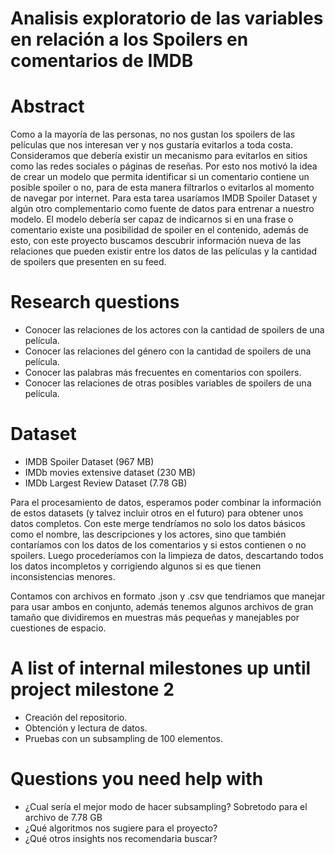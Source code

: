 # Analisis exploratorio de las variables en relación a los Spoilers en comentarios de IMDB

# Abstract
Como a la mayoría de las personas, no nos gustan los spoilers de las películas que nos interesan ver y nos gustaría evitarlos a toda costa. Consideramos que debería existir un mecanismo para evitarlos en sitios como las redes sociales o páginas de reseñas. Por esto nos motivó la idea de crear un modelo que permita identificar si un comentario contiene un posible spoiler o no, para de esta manera filtrarlos o evitarlos al momento de navegar por internet. Para esta tarea usaríamos IMDB Spoiler Dataset y algún otro complementario como fuente de datos para entrenar a nuestro modelo. El modelo debería ser capaz de indicarnos si en una frase o comentario existe una posibilidad de spoiler en el contenido, además de esto, con este proyecto buscamos descubrir información nueva de las relaciones que pueden existir entre los datos de las películas y la cantidad de spoilers que presenten en su feed.

# Research questions
- Conocer las relaciones de los actores con la cantidad de spoilers de una película.
- Conocer las relaciones del género con la cantidad de spoilers de una película.
- Conocer las palabras más frecuentes en comentarios con spoilers.
- Conocer las relaciones de otras posibles variables de spoilers de una película.

# Dataset

- IMDB Spoiler Dataset (967 MB)
- IMDb movies extensive dataset (230 MB)
- IMDb Largest Review Dataset (7.78 GB)

Para el procesamiento de datos, esperamos poder combinar la información de estos datasets (y talvez incluir otros en el futuro) para obtener unos datos completos. Con este merge tendríamos no solo los datos básicos como el nombre, las descripciones y los actores, sino que también contaríamos con los datos de los comentarios y si estos contienen o no spoilers. Luego procederíamos con la limpieza de datos, descartando todos los datos incompletos y corrigiendo algunos si es que tienen inconsistencias menores.

Contamos con archivos en formato .json y .csv que tendriamos que manejar para usar ambos en conjunto, además tenemos algunos archivos de gran tamaño que dividiremos en muestras más pequeñas y manejables por cuestiones de espacio.

# A list of internal milestones up until project milestone 2
- Creación del repositorio.
- Obtención y lectura de datos.
- Pruebas con un subsampling de 100 elementos.

# Questions you need help with
- ¿Cual sería el mejor modo de hacer subsampling? Sobretodo para el archivo de 7.78 GB
- ¿Qué algoritmos nos sugiere para el proyecto?
- ¿Qué otros insights nos recomendaria buscar?
